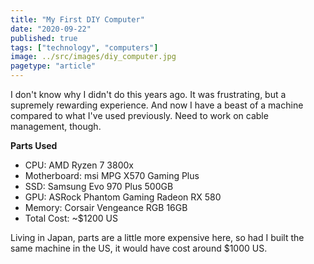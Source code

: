 ```yaml
---
title: "My First DIY Computer"
date: "2020-09-22"
published: true
tags: ["technology", "computers"]
image: ../src/images/diy_computer.jpg
pagetype: "article"
---
```


I don't know why I didn't do this years ago. It was frustrating, but a supremely rewarding experience. And now I have a beast of a machine compared to what I've used previously. Need to work on cable management, though.

**Parts Used**

- CPU: AMD Ryzen 7 3800x
- Motherboard: msi MPG X570 Gaming Plus
- SSD: Samsung Evo 970 Plus 500GB
- GPU: ASRock Phantom Gaming Radeon RX 580
- Memory: Corsair Vengeance RGB 16GB
- Total Cost: ~$1200 US

Living in Japan, parts are a little more expensive here, so had I built the same machine in the US, it would have cost around $1000 US.